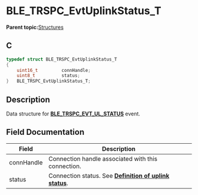 # BLE\_TRSPC\_EvtUplinkStatus\_T

**Parent topic:**[Structures](GUID-567F9486-30BB-4152-A790-E3864CE0A8E3.md)

## C

```c
typedef struct BLE_TRSPC_EvtUplinkStatus_T
{
    uint16_t         connHandle;
    uint8_t          status;
}   BLE_TRSPC_EvtUplinkStatus_T;
```

## Description

Data structure for **[BLE\_TRSPC\_EVT\_UL\_STATUS](GUID-0B469A8D-8A15-488F-BAF3-4F2B7CFEA0C1.md)** event.

## Field Documentation

|Field|Description|
|-----|-----------|
|connHandle|Connection handle associated with this connection.|
|status|Connection status. See **[Definition of uplink status](GUID-F2C1395F-5B5C-4BA2-8CDB-9CA380F63A6F.md)**.|

